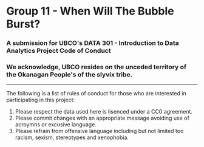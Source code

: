 # Group 11 - When Will The Bubble Burst?
### A submission for UBCO's DATA 301 - Introduction to Data Analytics Project Code of Conduct
### We acknowledge, UBCO resides on the unceded territory of the Okanagan People's of the slyvix tribe.

----

The following is a list of rules of conduct for those who are interested in participating in this project:
1. Please respect the data used here is lisenced under a CC0 agreement.
1. Please commit changes with an appropriate message avoiding use of acroymns or excusive language.
1. Please refrain from offensive language including but not limited too racism, sexism, stereotypes and xenophobia.